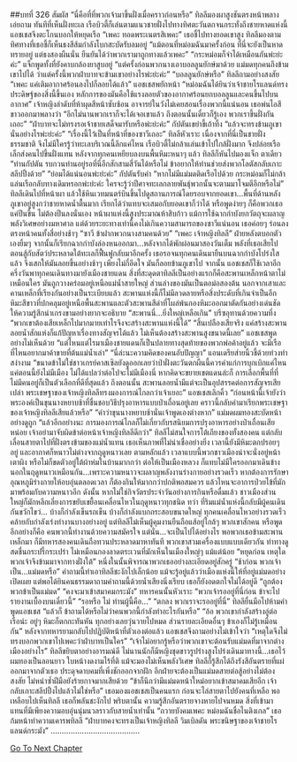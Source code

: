 ##บทที่ 326 สัมผัส
“นี่คือที่ที่พวกเจ้ามาขึ้นฝั่งเมื่อคราวก่อนหรือ” ทิลลีมองผาสูงชันตรงหน้าพลางเอ่ยถาม
ทันทีที่เห็นฝั่งทะเล เรือบิวตี้ก็เล่นตามแนวชายฝั่งไปทางทิศตะวันตกจนกระทั่งถึงชายหาดแห่งนี้ แอชเชสจึงตะโกนบอกให้หยุดเรือ
“เพคะ ทอดพระเนตรสิเพคะ” เธอชี้ไปทางยอดเขาสูง
ทิลลีมองตามทิศทางที่เธอชี้ก็เห็นธงสีส้มกำลังโบกสะบัดรับลมอยู่
“แม้ตอนที่หม่อมฉันมาครั้งก่อน ที่นี่จะยังเป็นหาดทรายอยู่ แต่ธงสองผืนนั่น ยืนยันได้ว่าพวกเรามาถูกทางแล้วเพคะ”
“กระหม่อมก็จำได้เหมือนกันพ่ะย่ะค่ะ” แจ็กพูดทั้งที่ยังคาบกล้องยาสูบอยู่ “แต่ครั้งก่อนพวกนางเอาบอลลูนยักษ์มาด้วย แม่มดทุกคนถึงข้ามเขาไปได้ ว่าแต่ครั้งนี้พวกฝ่าบาทจะข้ามเขาอย่างไรพ่ะย่ะค่ะ”
“บอลลูนยักษ์หรือ” ทิลลีถามอย่างสงสัย
“เพคะ แค่เติมอากาศร้อนลงไปก็ลอยได้แล้ว” แอชเชสพยักหน้า “หม่อมฉันได้ยินว่าเจ้าชายโรแลนด์ทรงประดิษฐ์ของสิ่งนี้ขึ้นเอง หลักการของมันคือใช้แรงลอยตัวของอากาศร้อนยกบอลลูนและคนขึ้นไปบนอากาศ”
เจ้าหญิงลำดับที่ห้าผุดสีหน้าซับซ้อน อาจารย์ในวังไม่เคยสอนเรื่องพวกนี้แน่นอน เธอพ่นไอสีขาวออกมาพลางว่า “อีกไม่นานพวกเราก็จะได้เจอเขาแล้ว ถึงตอนนั้นเดี๋ยวก็รู้เอง พวกเราขึ้นฝั่งกันเถอะ”
“ฝ่าบาทจะไม่ทรงรอเจ้าชายเสด็จมารับหรือพ่ะย่ะค่ะ” กัปตันเขย่าขี้เถ้าทิ้ง “แล้วจะทรงข้ามภูเขานั่นอย่างไรพ่ะย่ะค่ะ”
“เรื่องนี้ไว้เป็นที่หน้าที่ของซาวีเถอะ” ทิลลีหัวเราะ
เนื่องจากที่นี่เป็นชายฝั่งธรรมชาติ จึงไม่มีใครรู้ว่าทะเลบริเวณนี้ลึกแค่ไหน เรือบิวตี้ไม่กล้าแล่นเข้าไปใกล้ฝั่งมาก จึงปล่อยเรือเล็กส่งคนไปขึ้นฝั่งแทน
หลังจากทุกคนเหยียบลงบนพื้นหิมะหนาๆ แล้ว ทิลลีก็หันไปมองแจ็ก ตาเดียว “ท่านกัปตัน รบกวนท่านอยู่รอที่นี่อีกสักสามสี่วันได้หรือไม่ ข้าอยากให้ท่านช่วยส่งพวกโลตัสกลับเกาะสลีปปิ้งด้วย”
“ย่อมได้แน่นอนพ่ะย่ะค่ะ” กัปตันรับคำ “หากไม่มีแม่มดติดเรือไปด้วย กระหม่อมก็ไม่กล้าแล่นเรือกลับทางเดิมหรอกพ่ะย่ะค่ะ ใครจะรู้ว่าปีศาจทะเลกลายพันธุ์พวกนั้นจะตามมาโจมตีอีกหรือไม่”
ทิลลีเดินไปที่หน้าผา แล้วใช้หินเวทมนตร์บินขึ้นไปดูสถานการณ์โดยรอบจากยอดเขา...พื้นที่ด้านหลังภูเขาอยู่สูงกว่าชายหาดน้ำตื้นมาก เรียกได้ว่าแทบจะเสมอกับยอดเขาก็ว่าได้ หรือพูดง่ายๆ ก็คือพวกเธอแค่ปีนขึ้น ไม่ต้องปีนลงนั่นเอง หน้าผาแห่งนี้สูงประมาณห้าสิบก้าว แม้การใช้ฉากกำบังยกวัตถุจะผลาญพลังวิเศษอย่างมหาศาล แต่ด้วยระยะทางเท่านี้คงไม่เกินความสามารถของซาวีแน่นอน เธอค่อยๆ ร่อนลงตรงหน้าคนทั้งสี่อย่างช้าๆ “ซาวี ข้าฝากพวกนางสามคนด้วย” “เพคะ เจ้าหญิงทิลลี” ฝ่ายหลังตบอกตัวเองยิ้มๆ จากนั้นก็เรียกฉากกำบังล่องหนออกมา...หลังจากได้พักผ่อนมาสองวันเต็ม พลังที่เธอเสียไปตอนสู้กับสัตว์ประหลาดใต้ทะเลก็ฟื้นฟูกลับมาอีกครั้ง เธอรอจนทุกคนเดินมายืนบนฉากกำบังโปร่งใสแล้ว จึงเสกให้มันลอยขึ้นอย่างช้าๆ เพียงไม่กี่อึดใจ มันก็ลอยข้ามภูเขาไป
จากนั้น แอชเชสก็ใช้เวลาอีกครึ่งวันพาทุกคนเดินทางมายังเมืองชายแดน
สิ่งที่สะดุดตาทิลลีเป็นอย่างแรกก็คือสะพานเหล็กหน้าตาไม่เหมือนใคร มันถูกวางคร่อมอยู่เหนือแม่น้ำสายใหญ่ ส่วนล่างของมันเป็นตอม่อสองต้น นอกจากเสาและคานเหล็กที่เรียงกันอย่างเป็นระเบียบแล้ว สะพานแห่งนี้ก็ไม่มีลวดลายหรือสิ่งประดับที่เกินจำเป็นอีก หิมะสีขาวที่ปกคลุมอยู่เหนือพื้นสะพานและตัวสะพานสีดำที่โผล่พ้นกองหิมะออกมาตัดกันอย่างเด่นชัด ให้ความรู้สึกน่าเกรงขามอย่างยากจะอธิบาย “สะพานนี่...ยิ่งใหญ่เหลือเกิน” บรีซอุทานด้วยความทึ่ง “พวกเขาต้องเสียเหล็กไปมากมายเท่าไรจึงจะสร้างสะพานแห่งนี้ได้” “สิ้นเปลืองเสียจริง แค่สร้างสะพานลอยน้ำสักแห่งก็แก้ปัญหาเรื่องทางสัญจรได้แล้ว ไม่เห็นต้องสร้างสะพานสูงขนาดนี้เลย” แอชเชสพูดอย่างไม่เห็นด้วย “แต่ไหนแต่ไรมาเมืองชายแดนก็เป็นปลายทางสุดท้ายของพวกพ่อค้าอยู่แล้ว จะมีเรือที่ไหนอยากมาค้าขายที่ต้นแม่น้ำเล่า” “นี่ล่ะนะความคิดของคนอับปัญญา” แอนเดรียส่ายนิ้วชี้ด้วยท่วงท่าสง่างาม “ขนาดข้าไม่ใช่ชาวเกรย์คาสเซิลยังดูออกเลยว่าป่าฝั่งตะวันตกผืนนี้ควรค่าแก่การบุกเบิกแค่ไหน แค่ตอนนี้ยังไม่มีเมือง ไม่ได้แปลว่าต่อไปจะไม่มีเมืองนี่ หากคิดจะขยายเขตแดนล่ะก็ การเลือกพื้นที่ที่ไม่มีคนอยู่ก็เป็นตัวเลือกที่ดีที่สุดแล้ว ถึงตอนนั้น สะพานลอยน้ำมีแต่จะเป็นอุปสรรคต่อการสัญจรเสียเปล่า พระเชษฐาของเจ้าหญิงทิลลีทรงมองการณ์ไกลกว่าเจ้าเยอะ”
แอชเชสเลิกคิ้ว “ก่อนหน้านี้เจ้ายังว่าพระองค์เป็นขุนนางหยาบช้าที่ชื่นชอบวิธีปรุงอาหารแบบป่าเถื่อนอยู่เลย คราวนี้กลับคำมาเรียกพระเชษฐาของเจ้าหญิงทิลลีเสียแล้วหรือ”
“คำว่าขุนนางหยาบช้านั่นเจ้าพูดเองต่างหาก” แม่มดผมทองสะบัดหน้าอย่างดูถูก “แล้วอีกอย่างนะ การมองการณ์ไกลก็ไม่เกี่ยวกับรสนิยมการปรุงอาหารอย่างป่าเถื่อนเสียหน่อย เจ้าอย่ามาจับผิดข้าต่อหน้าเจ้าหญิงทิลลีดีกว่า”
ทิลลีไม่สนใจการโต้เถียงของทั้งสองคน แต่กลับเลื่อนสายตาไปที่ฝั่งตรงข้ามของแม่น้ำแทน
เธอเห็นภาพที่ไม่น่าเชื่ออย่างยิ่ง
เวลานี้ยังมีหิมะตกปรอยๆ อยู่ และอากาศก็หนาวไม่ต่างจากฤดูหนาวเลย ตามหลักแล้ว เวลาแบบนี้พวกชาวเมืองน่าจะนั่งอยู่หน้าเตาผิง หรือไม่ก็ขดตัวอยู่ใต้ผ้าห่มในบ้านมากกว่า ต่อให้เป็นเมืองหลวง ก็แทบไม่มีใครออกมาเดินข้างนอกในฤดูหนาวเหมือนกัน...เพราะความหนาวจะผลาญพลังงานร่างกายอย่างรวดเร็ว หากต้องการรักษาอุณหภูมิร่างกายให้อบอุ่นตลอดเวลา ก็ต้องกินให้มากกว่าปกติพอสมควร แล้วไหนจะอาการป่วยไข้ที่มักมาพร้อมกับความหนาวอีก ดังนั้น หากไม่ใช่กิจวัตรประจำวันอย่างการกินหรือดื่มแล้ว ชาวเมืองส่วนใหญ่ก็มักหลีกเลี่ยงการขยับเขยื้อนเคลื่อนไหวในฤดูหนาวทุกชนิด
ทว่า ที่ริมแม่น้ำแห่งนี้กลับมีผู้คนเดินกันขวักไขว่... บ้างก็กำลังเข็นรถเข็น บ้างก็กำลังแบกกระสอบขนาดใหญ่ ทุกคนเคลื่อนไหวอย่างรวดเร็วคล้ายกับกำลังเร่งทำงานบางอย่างอยู่ แต่ทิลลีไม่เห็นผู้คุมงานยืนถือแส้อยู่ใกล้ๆ พวกเขาสักคน หรือพูดอีกอย่างก็คือ คนพวกนี้ทำงานด้วยความสมัครใจ
แต่นั่น...จะเป็นไปได้อย่างไร
พอพวกเธอข้ามสะพานเหล็กมา ก็มีทหารสองคนเดินถือทวนประหลาดมาหาทันที พวกเขาสวมเครื่องแบบแบบเดียวกัน ท่าทางดูสดชื่นกระปรี้กระเปร่า ไม่เหมือนกองลาดตระเวนที่มักเห็นในเมืองใหญ่ๆ แม้แต่น้อย “หยุดก่อน เหตุใดพวกเจ้าจึงข้ามมาจากทางฝั่งใต้” หนึ่งในนั้นพิจารณาพวกเธออย่างละเอียดอยู่สักครู่ “ช้าก่อน พวกเจ้าเป็น...แม่มดหรือ”
คำถามนี้ทำเอาทิลลีชะงักไปเล็กน้อย แม้จะรู้อยู่แล้วว่าเมืองแห่งนี้ให้ที่อยู่แม่มดอย่างเปิดเผย แต่พอได้ยินคนธรรมดาถามคำถามนี้ด้วยน้ำเสียงนิ่งเรียบ เธอก็ยังอดตกใจไม่ได้อยู่ดี “ถูกต้อง พวกข้าเป็นแม่มด”
“คงจะมาเข้าสมาคมกระมัง” ทหารคนนั้นหัวเราะ “พวกเจ้ารออยู่ที่นี่ก่อน ข้าจะไปรายงานเบื้องบนเดี๋ยวนี้”
“รอหรือ ไม่ ท่านผู้นี้คือ...”
“ตกลง พวกเราจะรออยู่ที่นี่” ทิลลียื่นมือไปห้ามคำพูดแอชเชส “แล้วก็ ข้าถามได้หรือไม่ว่าคนพวกนี้กำลังทำอะไรกันหรือ”
“อ้อ พวกเขากำลังสร้างอู่ต่อเรือน่ะ อยู่ๆ หิมะก็ตกกะทันหัน ทุกอย่างเลยวุ่นวายไปหมด ส่วนรายละเอียดอื่นๆ ข้าเองก็ไม่รู้เหมือนกัน”
หลังจากทหารยามกลับไปปฏิบัติหน้าที่ตัวเองต่อแล้ว แอชเชสจึงถามอย่างไม่เข้าใจว่า “เหตุใดจึงไม่ทรงบอกพวกเขาไปเพคะว่าฝ่าบาทเป็นใคร”
“เจ้าไม่อยากรู้หรือว่าพวกเขาจะต้อนรับแม่มดที่มาจากต่างเมืองอย่างไร” ทิลลีขยิบตาอย่างอารมณ์ดี
ไม่นานนักก็มีหญิงชุดขาวรูปร่างสูงโปร่งเดินมาทางนี้...เธอไว้ผมทองเป็นลอนยาว ใบหน้างดงามไร้ที่ติ แม้จะมองไม่เห็นพลังวิเศษ ทิลลีก็รู้สึกได้ถึงรังสีอันตรายที่แผ่ออกมาจากตัวเธอ ประดุจดาบคมที่เพิ่งชักออกจากฝัก
อีกฝ่ายจะต้องเป็นแม่มดสายต่อสู้อย่างไม่ต้องสงสัย ไม่หนำซ้ำฝีมือยังร้ายกาจมากเสียด้วย
“ข้าก็นึกว่ามีแม่มดหน้าใหม่อยากเข้าสมาคมเสียอีก เจ้ากลับเกาะสลีปปิ้งไปแล้วไม่ใช่หรือ” เธอมองแอชเชสเป็นคนแรก ก่อนจะไล่สายตาไปยังคนที่เหลือ พอเหลือบไปเห็นทิลลี เธอก็พลันชะงักไป พริบตานั้น ความรู้สึกอันตรายจางหายไปจนหมด สิ่งที่เข้ามาแทนที่มีเพียงความอบอุ่นนุ่มนวลราวกับสายน้ำเท่านั้น
“ถวายบังคมเพคะ หม่อมฉันชื่อไนติงเกล” เธอก้มหน้าทำความเคารพทิลลี “ฝ่าบาทคงจะทรงเป็นเจ้าหญิงทิลลี วิมเบิลดัน พระขนิษฐาของเจ้าชายโรแลนด์กระมัง”
………………………………….


[Go To Next Chapter]( ./239.md)